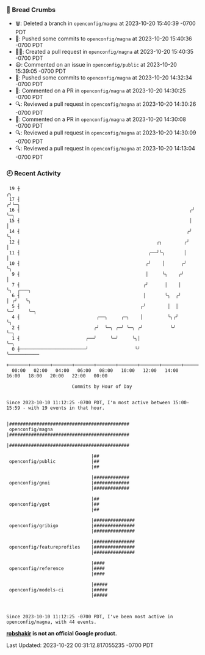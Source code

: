 ### 🍞 Bread Crumbs

 * 🗑: Deleted a branch in `openconfig/magna` at 2023-10-20 15:40:39 -0700 PDT
 * 🚢: Pushed some commits to `openconfig/magna` at 2023-10-20 15:40:36 -0700 PDT
 * ✍🏼: Created a pull request in `openconfig/magna` at 2023-10-20 15:40:35 -0700 PDT
 * 😃: Commented on an issue in `openconfig/public` at 2023-10-20 15:39:05 -0700 PDT
 * 🚢: Pushed some commits to `openconfig/magna` at 2023-10-20 14:32:34 -0700 PDT
 * 💬: Commented on a PR in  `openconfig/magna` at 2023-10-20 14:30:25 -0700 PDT
 * 🔍: Reviewed a pull request in  `openconfig/magna` at 2023-10-20 14:30:26 -0700 PDT
 * 💬: Commented on a PR in  `openconfig/magna` at 2023-10-20 14:30:08 -0700 PDT
 * 🔍: Reviewed a pull request in  `openconfig/magna` at 2023-10-20 14:30:09 -0700 PDT
 * 🔍: Reviewed a pull request in  `openconfig/magna` at 2023-10-20 14:13:04 -0700 PDT

### 🕘 Recent Activity
```
 19 ┼                                                                ╭╮
 17 ┤                                                               ╭╯╰─╮
 16 ┤                                                              ╭╯   ╰─╮
 15 ┤                                                              │      │
 14 ┤                                                             ╭╯      ╰╮
 12 ┤                                                  ╭╮        ╭╯        │
 11 ┤                                               ╭──╯╰╮       │         │
 10 ┤                                              ╭╯    │      ╭╯         ╰╮
  9 ┤                                              │     ╰╮    ╭╯           │
  7 ┤                                             ╭╯      │    │            ╰╮  ╭───╮
  6 ┤                                             │       ╰╮  ╭╯             │ ╭╯   ╰╮
  5 ┤                                            ╭╯        │  │              ╰─╯     ╰─╮
  4 ┤                            ╭──╮     ╭─╮    │         ╰╮╭╯                        ╰╮
  2 ┤                           ╭╯  ╰─╮ ╭─╯ ╰─╮ ╭╯          ╰╯                          ╰─╮
  1 ┤                        ╭──╯     ╰─╯     ╰╮│                                         ╰─╮
  0 ┼────────────────────────╯                 ╰╯                                           ╰───────────
    +───────+───────+───────+───────+───────+───────+───────+───────+───────+───────+───────+───────+────
  00:00   02:00   04:00   06:00   08:00   10:00   12:00   14:00   16:00   18:00   20:00   22:00   00:00   

						Commits by Hour of Day


Since 2023-10-10 11:12:25 -0700 PDT, I'm most active between 15:00-15:59 - with 19 events in that hour.

```



```
                               |############################################
 openconfig/magna              |############################################
                               |############################################

                               |##
 openconfig/public             |##
                               |##

                               |#############
 openconfig/gnoi               |#############
                               |#############

                               |##
 openconfig/ygot               |##
                               |##

                               |###############
 openconfig/gribigo            |###############
                               |###############

                               |###############
 openconfig/featureprofiles    |###############
                               |###############

                               |####
 openconfig/reference          |####
                               |####

                               |#####
 openconfig/models-ci          |#####
                               |#####



Since 2023-10-10 11:12:25 -0700 PDT, I've been most active in openconfig/magna, with 44 events.

```
**[robshakir](mailto:robjs@google.com) is not an official Google product.**  


Last Updated: 2023-10-22 00:31:12.817055235 -0700 PDT
